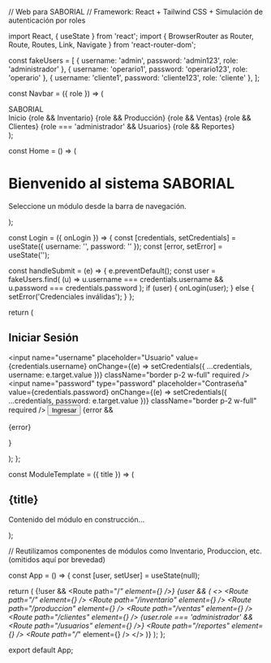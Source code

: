 // Web para SABORIAL
// Framework: React + Tailwind CSS + Simulación de autenticación por roles

import React, { useState } from 'react';
import { BrowserRouter as Router, Route, Routes, Link, Navigate } from 'react-router-dom';

const fakeUsers = [
  { username: 'admin', password: 'admin123', role: 'administrador' },
  { username: 'operario1', password: 'operario123', role: 'operario' },
  { username: 'cliente1', password: 'cliente123', role: 'cliente' },
];

const Navbar = ({ role }) => (
  <nav className="bg-gray-800 p-4 text-white flex justify-between">
    <div className="font-bold">SABORIAL</div>
    <div className="space-x-4">
      <Link to="/">Inicio</Link>
      {role && <Link to="/inventario">Inventario</Link>}
      {role && <Link to="/produccion">Producción</Link>}
      {role && <Link to="/ventas">Ventas</Link>}
      {role && <Link to="/clientes">Clientes</Link>}
      {role === 'administrador' && <Link to="/usuarios">Usuarios</Link>}
      {role && <Link to="/reportes">Reportes</Link>}
    </div>
  </nav>
);

const Home = () => (
  <div className="p-8 text-center">
    <h1 className="text-3xl font-bold mb-4">Bienvenido al sistema SABORIAL</h1>
    <p>Seleccione un módulo desde la barra de navegación.</p>
  </div>
);

const Login = ({ onLogin }) => {
  const [credentials, setCredentials] = useState({ username: '', password: '' });
  const [error, setError] = useState('');

  const handleSubmit = (e) => {
    e.preventDefault();
    const user = fakeUsers.find(
      (u) => u.username === credentials.username && u.password === credentials.password
    );
    if (user) {
      onLogin(user);
    } else {
      setError('Credenciales inválidas');
    }
  };

  return (
    <div className="p-6 max-w-md mx-auto">
      <h2 className="text-2xl font-bold mb-4">Iniciar Sesión</h2>
      <form onSubmit={handleSubmit} className="space-y-4">
        <input
          name="username"
          placeholder="Usuario"
          value={credentials.username}
          onChange={(e) => setCredentials({ ...credentials, username: e.target.value })}
          className="border p-2 w-full"
          required
        />
        <input
          name="password"
          type="password"
          placeholder="Contraseña"
          value={credentials.password}
          onChange={(e) => setCredentials({ ...credentials, password: e.target.value })}
          className="border p-2 w-full"
          required
        />
        <button type="submit" className="bg-blue-600 text-white px-4 py-2 rounded">
          Ingresar
        </button>
        {error && <p className="text-red-600 mt-2">{error}</p>}
      </form>
    </div>
  );
};

const ModuleTemplate = ({ title }) => (
  <div className="p-6">
    <h2 className="text-2xl font-bold mb-4">{title}</h2>
    <p>Contenido del módulo en construcción...</p>
  </div>
);

// Reutilizamos componentes de módulos como Inventario, Produccion, etc. (omitidos aquí por brevedad)

const App = () => {
  const [user, setUser] = useState(null);

  return (
    <Router>
      <Navbar role={user?.role} />
      <Routes>
        {!user && <Route path="/*" element={<Login onLogin={setUser} />} />}
        {user && (
          <>
            <Route path="/" element={<Home />} />
            <Route path="/inventario" element={<ModuleTemplate title="Inventario" />} />
            <Route path="/produccion" element={<ModuleTemplate title="Producción" />} />
            <Route path="/ventas" element={<ModuleTemplate title="Ventas" />} />
            <Route path="/clientes" element={<ModuleTemplate title="Atención al Cliente" />} />
            {user.role === 'administrador' && <Route path="/usuarios" element={<ModuleTemplate title="Gestión de Usuarios" />} />}
            <Route path="/reportes" element={<ModuleTemplate title="Reportes" />} />
            <Route path="/*" element={<Navigate to="/" />} />
          </>
        )}
      </Routes>
    </Router>
  );
};

export default App;

